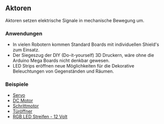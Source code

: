 Aktoren
-------

Aktoren setzen elektrische Signale in mechanische Bewegung um.

### Anwendungen

*   In vielen Robotern kommen Standard Boards mit individuellen Shield&#039;s zum Einsatz.
*   Der Siegeszug der DIY (Do-it-yourself) 3D Druckern, wäre ohne die Arduino Mega Boards nicht denkbar gewesen.
*   LED Strips eröffnen neue Möglichkeiten für die Dekorative Beleuchtungen von Gegenständen und Räumen.

### Beispiele

* [Servo](Servo/)
* [DC Motor](Motor/) 
* [Schrittmotor](Schrittmotor/)
* [Türöffner](TuerOeffner/)
* [RGB LED Streifen - 12 Volt](RGBLEDStrip/)

